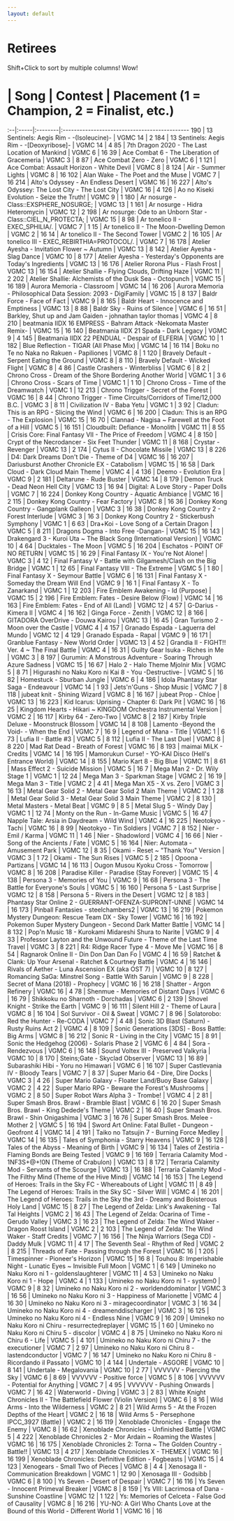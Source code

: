 ```yaml
---
layout: default
---
```


# Retirees

Shift+Click to sort by multiple columns! Wow!

<link rel="stylesheet" href="./assets/css/theme.default.min.css">
<script type="text/javascript" src="./assets/js/jquery-3.4.1.min.js">document.write("jquery-3.4.1.min.js not found")</script>
<script type="text/javascript" src="./assets/js/jquery.tablesorter.min.js">document.write("jquery.tablesorter.min.js not found")</script>

<script type="text/javascript">
  jQuery(function() {
    jQuery("table").first().tablesorter();
  });
</script>

 # | Song | Contest | Placement (1 = Champion, 2 = Finalist, etc.)
:--|:-----|:--------|:---------------------------------------------
190 | 13 Sentinels: Aegis Rim - -(Isoleucine)- | VGMC 14 | 2
184 | 13 Sentinels: Aegis Rim - -[Deoxyribose]- | VGMC 14 | 4
85 | 7th Dragon 2020 - The Last Location of Mankind | VGMC 6 | 16
39 | Ace Combat 6 - The Liberation of Gracemeria | VGMC 3 | 8
87 | Ace Combat Zero - Zero | VGMC 6 | 1
121 | Ace Combat: Assault Horizon - White Devil | VGMC 8 | 8
124 | Air - Summer Lights | VGMC 8 | 16
102 | Alan Wake - The Poet and the Muse | VGMC 7 | 16
214 | Alto's Odyssey - An Endless Desert | VGMC 16 | 16
227 | Alto's Odyssey: The Lost City - The Lost City | VGMC 16 | 4
126 | Ao no Kiseki Evolution - Seize the Truth! | VGMC 9 | 1
180 | Ar nosurge - Class::EXSPHERE_NOSURGE; | VGMC 13 | 1
161 | Ar nosurge - Hidra Heteromycin | VGMC 12 | 2
198 | Ar nosurge: Ode to an Unborn Star - Class::CIEL_N_PROTECTA; | VGMC 15 | 8
98 | Ar tonelico II - EXEC_SPHILIA/. | VGMC 7 | 1
15 | Ar tonelico II - The Moon-Dwelling Demon | VGMC 2 | 16
14 | Ar tonelico II - The Second Tower | VGMC 2 | 16
105 | Ar tonelico III - EXEC_REBIRTHIA=PROTOCOL/. | VGMC 7 | 16
178 | Atelier Ayesha - Invitation Flower ~ Autumn | VGMC 13 | 8
142 | Atelier Ayesha - Slag Dance | VGMC 10 | 8
177 | Atelier Ayesha - Yesterday's Opponents are Today's Ingredients | VGMC 13 | 16
176 | Atelier Rorona Plus - Flash Frost | VGMC 13 | 16
154 | Atelier Shallie - Flying Clouds, Drifting Haze | VGMC 11 | 2
202 | Atelier Shallie: Alchemists of the Dusk Sea - Octopunch | VGMC 15 | 16
189 | Aurora Memoria - Classroom | VGMC 14 | 16
206 | Aurora Memoria - Philosophical Data Session: 2093 - DigiFamily | VGMC 15 | 8
137 | Baldr Force - Face of Fact | VGMC 9 | 8
165 | Baldr Heart - Innocence and Emptiness | VGMC 13 | 8
88 | Baldr Sky - Ruins of Silence | VGMC 6 | 16
51 | Barkley, Shut up and Jam Gaiden - johnathan taylor thomas | VGMC 4 | 8
210 | beatmania IIDX 16 EMPRESS - Bahram Attack -Nekomata Master Remix- | VGMC 15 | 16
140 | Beatmania IIDX 21 Spada - Dark Legacy | VGMC 9 | 4
145 | Beatmania IIDX 22 PENDUAL - Despair of ELFERIA | VGMC 10 | 1
182 | Blue Reflection - TIGAR (All Phase Mix) | VGMC 14 | 16
114 | Boku no Te no Naka no Rakuen - Papiliones | VGMC 8 | 1
120 | Bravely Default - Serpent Eating the Ground | VGMC 8 | 8
110 | Bravely Default - Wicked Flight | VGMC 8 | 4
86 | Castle Crashers - Winterbliss | VGMC 6 | 8
2 | Chrono Cross - Dream of the Shore Bordering Another World | VGMC 1 | 3
6 | Chrono Cross - Scars of Time | VGMC 1 | 1
10 | Chrono Cross - Time of the Dreamwatch | VGMC 1 | 12
213 | Chrono Trigger - Secret of the Forest | VGMC 16 | 8
44 | Chrono Trigger - Time Circuits/Corridors of Time/12,000 B.C. | VGMC 3 | 8
11 | Civilization IV - Baba Yetu | VGMC 1 | 3
92 | Cladun: This is an RPG - Slicing the Wind | VGMC 6 | 16
200 | Cladun: This is an RPG - The Explosion | VGMC 15 | 16
70 | Clannad - Nagisa ~ Farewell at the Foot of a Hill | VGMC 5 | 16
151 | Cloudbuilt: Defiance - Monolith | VGMC 11 | 8
55 | Crisis Core: Final Fantasy VII - The Price of Freedom | VGMC 4 | 8
150 | Crypt of the Necrodancer - Six Feet Thunder | VGMC 11 | 8
168 | Crystar - Revenger | VGMC 13 | 2
174 | Cytus II - Chocolate Missile | VGMC 13 | 8
226 | D4: Dark Dreams Don't Die - Theme of D4 | VGMC 16 | 16
207 | Dariusburst Another Chronicle EX - Catabolism | VGMC 15 | 16
58 | Dark Cloud - Dark Cloud Main Theme | VGMC 4 | 4
136 | Deemo - Evolution Era | VGMC 9 | 2
181 | Deltarune - Rude Buster | VGMC 14 | 8
179 | Demon Truck - Dead Neon Hell City | VGMC 13 | 16
94 | Digital: A Love Story - Paper Dolls | VGMC 7 | 16
224 | Donkey Kong Country - Aquatic Ambiance | VGMC 16 | 2
115 | Donkey Kong Country - Fear Factory | VGMC 8 | 16
36 | Donkey Kong Country - Gangplank Galleon | VGMC 3 | 16
38 | Donkey Kong Country 2 - Forest Interlude | VGMC 3 | 16
3 | Donkey Kong Country 2 - Stickerbush Symphony | VGMC 1 | 6
63 | Dra+Koi - Love Song of a Certain Dragon | VGMC 5 | 8
211 | Dragons Dogma - Into Free -Dangan- | VGMC 15 | 16
143 | Drakengard 3 - Kuroi Uta ~ The Black Song (International Version) | VGMC 10 | 4
64 | Ducktales - The Moon | VGMC 5 | 16
204 | Eschatos - POINT OF NO RETURN | VGMC 15 | 16
29 | Final Fantasy IX - You're Not Alone! | VGMC 3 | 4
12 | Final Fantasy V - Battle with Gilgamesh/Clash on the Big Bridge | VGMC 1 | 12
65 | Final Fantasy VIII - The Extreme | VGMC 5 | 1
80 | Final Fantasy X - Seymour Battle | VGMC 6 | 16
131 | Final Fantasy X - Someday the Dream Will End | VGMC 9 | 16
1 | Final Fantasy X - To Zanarkand | VGMC 1 | 12
203 | Fire Emblem Awakening - Id (Purpose) | VGMC 15 | 2
196 | Fire Emblem: Fates - Desire Below (Flow) | VGMC 14 | 16
163 | Fire Emblem: Fates - End of All (Land) | VGMC 12 | 4
57 | G-Darius - Kimera II | VGMC 4 | 16
162 | Ginga Force - Zenith | VGMC 12 | 8
166 | GITADORA OverDrive - Douwa Kairou | VGMC 13 | 16
45 | Gran Turismo 2 - Moon over the Castle | VGMC 4 | 4
157 | Granado Espada - Laguerra del Mundo | VGMC 12 | 4
129 | Granado Espada - Rapal | VGMC 9 | 16
171 | Granblue Fantasy - New World Order | VGMC 13 | 4
52 | Grandia II - FIGHT!! Ver. 4 ~ The Final Battle | VGMC 4 | 16
31 | Guilty Gear Isuka - Riches in Me | VGMC 3 | 8
197 | Gurumin: A Monstrous Adventure - Soaring Through Azure Sadness | VGMC 15 | 16
67 | Halo 2 - Halo Theme Mjolnir Mix | VGMC 5 | 8
71 | Higurashi no Naku Koro ni Kai 8 - You -Destructive- | VGMC 5 | 16
82 | Homestuck - Sburban Jungle | VGMC 6 | 4
186 | Idola Phantasy Star Saga - Endeavour | VGMC 14 | 1
93 | Jets'n'Guns - Shop Music | VGMC 7 | 8
118 | jubeat knit - Shining Wizard | VGMC 8 | 16
167 | jubeat Prop - Chloe | VGMC 13 | 16
223 | Kid Icarus: Uprising - Chapter 6: Dark Pit | VGMC 16 | 16
25 | Kingdom Hearts - Hikari ~ KINGDOM Orchestra Instrumental Version | VGMC 2 | 16
117 | Kirby 64 - Zero-Two | VGMC 8 | 2
187 | Kirby Triple Deluxe - Moonstruck Blossom | VGMC 14 | 8
108 | Lamento -Beyond the Void- - When the End | VGMC 7 | 16
9 | Legend of Mana - Title | VGMC 1 | 6
73 | Lufia II - Battle #3 | VGMC 5 | 8
112 | Lufia II - The Last Duel | VGMC 8 | 8
220 | Mad Rat Dead - Breath of Forest | VGMC 16 | 8
193 | maimai MiLK - Credits | VGMC 14 | 16
195 | Mamorukun Curse! - YO-KAI Disco (Hell's Entrance World) | VGMC 14 | 8
155 | Mario Kart 8 - Big Blue | VGMC 11 | 8
61 | Mass Effect 2 - Suicide Mission | VGMC 5 | 16
7 | Mega Man 2 - Dr. Wily Stage 1 | VGMC 1 | 12
24 | Mega Man 3 - Sparkman Stage | VGMC 2 | 16
19 | Mega Man 3 - Title | VGMC 2 | 4
41 | Mega Man X5 - X vs. Zero | VGMC 3 | 16
13 | Metal Gear Solid 2 - Metal Gear Solid 2 Main Theme | VGMC 2 | 1
28 | Metal Gear Solid 3 - Metal Gear Solid 3 Main Theme | VGMC 2 | 8
130 | Metal Masters - Metal Beat | VGMC 9 | 8
5 | Metal Slug 5 - Windy Day | VGMC 1 | 12
74 | Monty on the Run - In-Game Music | VGMC 5 | 16
47 | Napple Tale: Arsia in Daydream - Wild Wind | VGMC 4 | 16
225 | Neotokyo - Tachi | VGMC 16 | 8
99 | Neotokyo - Tin Soldiers | VGMC 7 | 8
152 | Nier - Emil / Karma | VGMC 11 | 1
46 | Nier - Shadowlord | VGMC 4 | 16
66 | Nier - Song of the Ancients / Fate | VGMC 5 | 16
164 | Nier: Automata - Amusement Park | VGMC 12 | 8
35 | Okami - Reset ~ "Thank You" Version | VGMC 3 | 1
72 | Okami - The Sun Rises | VGMC 5 | 2
185 | Opoona - Partizans | VGMC 14 | 16
113 | Ougon Musou Kyoku Cross - Tomorrow | VGMC 8 | 16
208 | Paradise Killer - Paradise (Stay Forever) | VGMC 15 | 4
138 | Persona 3 - Memories of You | VGMC 9 | 16
68 | Persona 3 - The Battle for Everyone's Souls | VGMC 5 | 16
160 | Persona 5 - Last Surprise | VGMC 12 | 8
158 | Persona 5 - Rivers in the Desert | VGMC 12 | 8
183 | Phantasy Star Online 2 - GUERRANT-OFENZA-SUPRONT-UNNE | VGMC 14 | 16
173 | Pinball Fantasies - steelchambers2 | VGMC 13 | 16
219 | Pokemon Mystery Dungeon: Rescue Team DX - Sky Tower | VGMC 16 | 16
192 | Pokemon Super Mystery Dungeon - Second Dark Matter Battle | VGMC 14 | 8
132 | Pop'n Music 18 - Kurokami Midareshi Shura to Narite | VGMC 9 | 4
33 | Professor Layton and the Unwound Future - Theme of the Last Time Travel | VGMC 3 | 8
221 | R4: Ridge Racer Type 4 - Move Me | VGMC 16 | 8
54 | Ragnarok Online II - Din Don Dan Dan Fo | VGMC 4 | 16
59 | Ratchet & Clank: Up Your Arsenal - Ratchet & Courtney Battle | VGMC 4 | 16
146 | Rivals of Aether - Luna Ascension EX (aka OST 7) | VGMC 10 | 8
127 | Romancing SaGa: Minstrel Song - Battle With Saruin | VGMC 9 | 8
228 | Secret of Mana (2018) - Prophecy | VGMC 16 | 16
218 | Shatter - Argon Refinery | VGMC 16 | 4
78 | Shenmue - Memories of Distant Days | VGMC 6 | 16
79 | Shikkoku no Sharnoth - Dorchadas | VGMC 6 | 2
139 | Shovel Knight - Strike the Earth | VGMC 9 | 16
111 | Silent Hill 2 - Theme of Laura | VGMC 8 | 16
104 | Sol Survivor - Oil & Sweat | VGMC 7 | 8
96 | Solatorobo: Red the Hunter - Re-CODA | VGMC 7 | 4
48 | Sonic 3D Blast (Saturn) - Rusty Ruins Act 2 | VGMC 4 | 8
109 | Sonic Generations [3DS] - Boss Battle: Big Arms | VGMC 8 | 16
212 | Sonic R - Living in the City | VGMC 15 | 8
91 | Sonic the Hedgehog (2006) - Solaris Phase 2 | VGMC 6 | 4
84 | Sora - Rendezvous | VGMC 6 | 16
148 | Sound Voltex III - Preserved Valkyria | VGMC 10 | 8
170 | Steins;Gate - Skyclad Observer | VGMC 13 | 16
89 | Subarashiki Hibi - Yoru no Himawari | VGMC 6 | 16
107 | Super Castlevania IV - Bloody Tears | VGMC 7 | 8
37 | Super Mario 64 - Dire, Dire Docks | VGMC 3 | 4
26 | Super Mario Galaxy - Floater Land/Buoy Base Galaxy | VGMC 2 | 4
22 | Super Mario RPG - Beware the Forest's Mushrooms | VGMC 2 | 8
50 | Super Robot Wars Alpha 3 - Trombe! | VGMC 4 | 2
81 | Super Smash Bros. Brawl - Bramble Blast | VGMC 6 | 16
20 | Super Smash Bros. Brawl - King Dedede's Theme | VGMC 2 | 16
40 | Super Smash Bros. Brawl - Shin Onigashima | VGMC 3 | 16
76 | Super Smash Bros. Melee - Mother 2 | VGMC 5 | 16
194 | Sword Art Online: Fatal Bullet - Dungeon - Geofront 4 | VGMC 14 | 4
191 | Taiko no Tatsujin 7 - Burning Force Medley | VGMC 14 | 16
135 | Tales of Symphonia - Starry Heavens | VGMC 9 | 16
128 | Tales of the Abyss - Meaning of Birth | VGMC 9 | 16
134 | Tales of Zestiria - Flaming Bonds are Being Tested | VGMC 9 | 16
169 | Terraria Calamity Mod - 1NF3S+@+!0N (Theme of Crabulon) | VGMC 13 | 8
172 | Terraria Calamity Mod - Servants of the Scourge | VGMC 13 | 16
188 | Terraria Calamity Mod - The Filthy Mind (Theme of the Hive Mind) | VGMC 14 | 16
153 | The Legend of Heroes: Trails in the Sky FC - Whereabouts of Light | VGMC 11 | 8
49 | The Legend of Heroes: Trails in the Sky SC - Silver Will | VGMC 4 | 16
201 | The Legend of Heroes: Trails in the Sky the 3rd - Dreamy and Boisterous Holy Land | VGMC 15 | 8
27 | The Legend of Zelda: Link's Awakening - Tal Tal Heights | VGMC 2 | 16
43 | The Legend of Zelda: Ocarina of Time - Gerudo Valley | VGMC 3 | 16
23 | The Legend of Zelda: The Wind Waker - Dragon Roost Island | VGMC 2 | 2
103 | The Legend of Zelda: The Wind Waker - Staff Credits | VGMC 7 | 16
156 | The Ninja Warriors (Sega CD) - Daddy Mulk | VGMC 11 | 4
17 | The Seventh Seal - Rhythm of Red | VGMC 2 | 8
215 | Threads of Fate - Passing through the Forest | VGMC 16 | 1
205 | Timespinner - Pioneer's Horizon | VGMC 15 | 16
8 | Touhou 8: Imperishable Night - Lunatic Eyes ~ Invisible Full Moon | VGMC 1 | 6
149 | Umineko no Naku Koro ni 1 - goldenslaughterer | VGMC 11 | 4
53 | Umineko no Naku Koro ni 1 - Hope | VGMC 4 | 1
133 | Umineko no Naku Koro ni 1 - system0 | VGMC 9 | 8
32 | Umineko no Naku Koro ni 2 - worldenddominator | VGMC 3 | 16
56 | Umineko no Naku Koro ni 3 - Happiness of Marionette | VGMC 4 | 16
30 | Umineko no Naku Koro ni 3 - miragecoordinator | VGMC 3 | 16
34 | Umineko no Naku Koro ni 4 - dreamenddischarger | VGMC 3 | 16
125 | Umineko no Naku Koro ni 4 - Endless Nine | VGMC 9 | 16
209 | Umineko no Naku Koro ni Chiru - resurrectedreplayer | VGMC 15 | 1
60 | Umineko no Naku Koro ni Chiru 5 - discolor | VGMC 4 | 8
75 | Umineko no Naku Koro ni Chiru 6 - Life | VGMC 5 | 4
101 | Umineko no Naku Koro ni Chiru 7 - the executioner | VGMC 7 | 2
97 | Umineko no Naku Koro ni Chiru 8 - lastendconductor | VGMC 7 | 16
147 | Umineko no Naku Koro ni Chiru 8 - Ricordando il Passato | VGMC 10 | 4
144 | Undertale - ASGORE | VGMC 10 | 8
141 | Undertale - Megalovania | VGMC 10 | 2
77 | VVVVVV - Piercing the Sky | VGMC 6 | 8
69 | VVVVVV - Positive force | VGMC 5 | 8
106 | VVVVVV - Potential for Anything | VGMC 7 | 4
95 | VVVVVV - Pushing Onwards | VGMC 7 | 16
42 | Waterworld - Diving | VGMC 3 | 2
83 | White Knight Chronicles II - The Battlefield Flower (Violin Version) | VGMC 6 | 8
16 | Wild Arms - Into the Wilderness | VGMC 2 | 8
21 | Wild Arms 5 - At the Frozen Depths of the Heart | VGMC 2 | 16
18 | Wild Arms 5 - Persephone IPCC_3927 (Battle) | VGMC 2 | 16
119 | Xenoblade Chronicles - Engage the Enemy | VGMC 8 | 16
62 | Xenoblade Chronicles - Unfinished Battle | VGMC 5 | 4
222 | Xenoblade Chronicles 2 - Mor Ardain ~ Roaming the Wastes | VGMC 16 | 16
175 | Xenoblade Chronicles 2: Torna ~ The Golden Country - Battle!! | VGMC 13 | 4
217 | Xenoblade Chronicles X - THEMEX | VGMC 16 | 16
199 | Xenoblade Chronicles: Definitive Edition - Fogbeasts | VGMC 15 | 4
123 | Xenogears - Small Two of Pieces | VGMC 8 | 4
4 | Xenosaga II - Communication Breakdown | VGMC 1 | 12
90 | Xenosaga III - Godsibb | VGMC 6 | 8
100 | Ys Seven - Desert of Despair | VGMC 7 | 16
116 | Ys Seven - Innocent Primeval Breaker | VGMC 8 | 8
159 | Ys VIII: Lacrimosa of Dana - Sunshine Coastline | VGMC 12 | 1
122 | Ys: Memories of Celceta - False God of Causality | VGMC 8 | 16
216 | YU-NO: A Girl Who Chants Love at the Bound of this World - Different World 1 | VGMC 16 | 16
